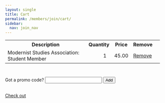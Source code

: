 ```yaml
---
layout: single
title: Cart
permalink: /members/join/cart/
sidebar:
  nav: join_nav
---
```




<html lang="en">
<head>
  <meta name="generator" content="HTML Tidy for Linux (vers 25 March 2009), see www.w3.org">
  <meta charset="utf-8">
  <meta http-equiv="Content-Type" content="text/html; charset=us-ascii">

  <title>MSA Membership - Cart</title>
  <link rel="stylesheet" href="/msa/members/css/msa-style.css" type="text/css">
  <link rel="stylesheet" href="/msa/members/css/jhup-style.css" type="text/css">
  <link href="/msa/members/css/SpryMenuBarHorizontal.css" rel="stylesheet" type="text/css">
  <link href="/msa/members/img/msa-favicon.png" rel= "shortcut icon" type="image/gif" />

</head>

<body>

<!-- <h1>Modernist Studies Association</h1> -->
<main id="maincontent">


<table class='cart-table' style="margin-bottom: 5ex">
  <tr>
    <th>Description</th>
    <th>Quantity</th>
    <th>Price</th>
    <th>Remove</th>
  </tr>

  <tr>
    <td>Modernist Studies Association: Student Member</td>
    <td style='text-align:right;padding-right:2ex'>1</td>
    <td class='money-cell'>45.00</td>
    <td><a href="/msa/members/remove-from-cart/1">Remove</a></td>
    <td>
</td>
  </tr>
  
  

</table>
<form method='post' action='/msa/members/promo-codes'>
  <div>
    <label for='promo-code-input'>Got a promo code?</label>
    <input name='source-code' value='' id='promo-code-input'>
    <button type='submit'>Add</button>
  </div>
  <input name="csrf_token" value="{SSHA}KkZhNlspgFTRc7aKAJM1gSE+zfXhk4wz" type="hidden">
</form>

<br><a class='obvious' href="/msa/members/checkout">Check out</a><br>



</main>
<script type="text/javascript" src="/msa/members/js/jquery.js"> </script>
<script type="text/javascript" src="/msa/members/js/jquery.doubleScroll.js"></script>
<script type="text/javascript" src="/msa/members/js/jhup.js"> </script>



<script async src="https://www.googletagmanager.com/gtag/js?id=UA-122948754-11"></script>
<script async src="/msa/members/js/msa-analytics.js"></script>

<script type="text/javascript" defer>
(function(d, src, c) { var t=d.scripts[d.scripts.length - 1],s=d.createElement('script');s.id='la_x2s6df8d';s.async=true;s.src=src;s.onload=s.onreadystatechange=function(){var rs=this.readyState;if(rs&&(rs!='complete')&&(rs!='loaded')){return;}c(this);};t.parentElement.insertBefore(s,t.nextSibling);})(document,
'https://jhup.ladesk.com/scripts/track.js',
function(e){ LiveAgent.createButton('uyox0una', e); });
</script>

</body>
</html>
